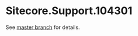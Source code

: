 # Sitecore.Support.104301

See [master branch](https://github.com/sitecoresupport/Sitecore.Support.104301) for details.